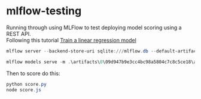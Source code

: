 # mlflow-testing

Running through using MLFlow to test deploying model scoring using a REST API.  
Following this tutorial [Train a linear regression model](https://mlflow.org/docs/latest/tutorials-and-examples/tutorial.html)

```ps1
mlflow server --backend-store-uri sqlite:///mlflow.db --default-artifact-root .\artifacts
```

```ps1
mlflow models serve -m .\artifacts\0\09d947b9e3cc4bc98a5804c7c8c5ce18\artifacts\clitest -p 1234
```

Then to score do this:

```ps1
python score.py
node score.js
```
